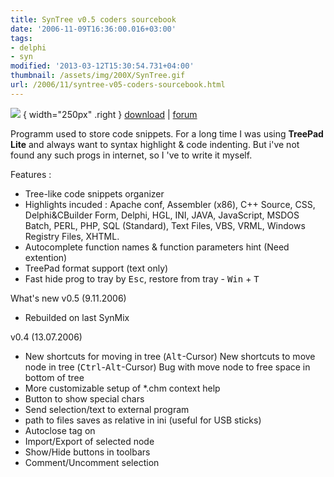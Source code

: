 ```yaml
---
title: SynTree v0.5 coders sourcebook
date: '2006-11-09T16:36:00.016+03:00'
tags:
- delphi
- syn
modified: '2013-03-12T15:30:54.731+04:00'
thumbnail: /assets/img/200X/SynTree.gif
url: /2006/11/syntree-v05-coders-sourcebook.html
---
```

![](/assets/img/200X/SynTree.gif)
{ width="250px" .right }
[download](/assets/img/200X/SynTree.rar) | [forum](http://forum.vingrad.ru/index.php?act=ST&f=79&t=100678&unread=1)
  
Programm used to store code snippets. For a long time I was using **TreePad Lite** and always want to syntax highlight & code indenting. But i've not found any such progs in internet, so I 've to write it myself.  
  
Features :
- Tree-like code snippets organizer
- Highlights incuded : Apache conf, Assembler (x86), C++ Source, CSS, Delphi&CBuilder Form, Delphi, HGL, INI, JAVA, JavaScript, MSDOS Batch, PERL, PHP, SQL (Standard), Text Files, VBS, VRML, Windows Registry Files, XHTML.
- Autocomplete function names & function parameters hint (Need extention)
- TreePad format support (text only)
- Fast hide prog to tray by <kbd>Esc</kbd>, restore from tray - <kbd>Win</kbd> + <kbd>T</kbd>

What's new  v0.5 (9.11.2006)
- Rebuilded on last SynMix

v0.4 (13.07.2006)
-  New shortcuts for moving in tree (<kbd>Alt</kbd>-Cursor) New shortcuts to move node in tree (<kbd>Ctrl</kbd>-<kbd>Alt</kbd>-Cursor) Bug with move node to free space in bottom of tree
- More customizable setup of *.chm context help
- Button to show special chars
- Send selection/text to external program
- path to files saves as relative in ini (useful for USB sticks)
- Autoclose tag on
- Import/Export of selected node
- Show/Hide buttons in toolbars
- Comment/Uncomment selection 
